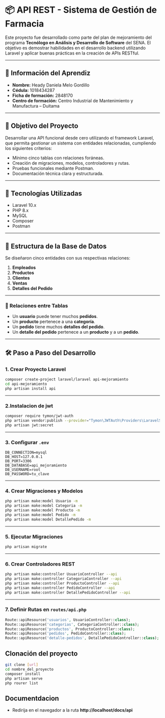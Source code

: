 # 📦 API REST - Sistema de Gestión de Farmacia

Este proyecto fue desarrollado como parte del plan de mejoramiento del programa **Tecnólogo en Análisis y Desarrollo de Software** del SENA. El objetivo es demostrar habilidades en el desarrollo backend utilizando Laravel y aplicar buenas prácticas en la creación de APIs RESTful.

---

## 👤 Información del Aprendiz

- **Nombre:** Heady Daniela Melo Gordillo
- **Cédula:** 1018434287
- **Ficha de formación:** 2848170
- **Centro de formación:** Centro Industrial de Mantenimiento y Manufactura – Duitama

---

## 🎯 Objetivo del Proyecto

Desarrollar una API funcional desde cero utilizando el framework Laravel, que permita gestionar un sistema con entidades relacionadas, cumpliendo los siguientes criterios:

- Mínimo cinco tablas con relaciones foráneas.
- Creación de migraciones, modelos, controladores y rutas.
- Pruebas funcionales mediante Postman.
- Documentación técnica clara y estructurada.

---

## 🧰 Tecnologías Utilizadas

- Laravel 10.x
- PHP 8.x
- MySQL
- Composer
- Postman

---

## 🧱 Estructura de la Base de Datos

Se diseñaron cinco entidades con sus respectivas relaciones:

1. **Empleados**
2. **Productos**
3. **Clientes**
4. **Ventas**
5. **Detalles del Pedido**

---

### 🔗 Relaciones entre Tablas

- Un **usuario** puede tener muchos **pedidos**.
- Un **producto** pertenece a una **categoría**.
- Un **pedido** tiene muchos **detalles del pedido**.
- Un **detalle del pedido** pertenece a un **producto** y a un **pedido**.

---

## 🛠️ Paso a Paso del Desarrollo

### 1. Crear Proyecto Laravel

```bash
composer create-project laravel/laravel api-mejoramiento
cd api-mejoramiento
php artisan install api
```

---

### 2.Instalacion de jwt

```bash
composer require tymon/jwt-auth
php artisan vendor:publish --provider="Tymon\JWTAuth\Providers\LaravelServiceProvider"
php artisan jwt:secret
```

---

### 3. Configurar `.env`

```dotenv
DB_CONNECTION=mysql
DB_HOST=127.0.0.1
DB_PORT=3306
DB_DATABASE=api_mejoramiento
DB_USERNAME=root
DB_PASSWORD=tu_clave
```

---

### 4. Crear Migraciones y Modelos

```bash
php artisan make:model Usuario -m
php artisan make:model Categoria -m
php artisan make:model Producto -m
php artisan make:model Pedido -m
php artisan make:model DetallePedido -m
```

---

### 5. Ejecutar Migraciones

```bash
php artisan migrate
```

---

### 6. Crear Controladores REST

```bash
php artisan make:controller UsuarioController --api
php artisan make:controller CategoriaController --api
php artisan make:controller ProductoController --api
php artisan make:controller PedidoController --api
php artisan make:controller DetallePedidoController --api
```

---

### 7. Definir Rutas en `routes/api.php`

```php
Route::apiResource('usuarios', UsuarioController::class);
Route::apiResource('categorias', CategoriaController::class);
Route::apiResource('productos', ProductoController::class);
Route::apiResource('pedidos', PedidoController::class);
Route::apiResource('detalle-pedidos', DetallePedidoController::class);
```

## Clonación del proyecto

```bash
git clone [url]
cd nombre_del_proyecto
composer install
php artisan serve
php rourer list
```

## Documentdacion

- Redirija en el navegador a la ruta **http://localhost/docs/api**
